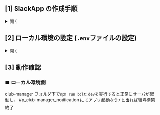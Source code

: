 ## [1] SlackApp の作成手順

<details>
  <summary>開く</summary>

### ■ アプリの作成

[Slack API: Applications](https://api.slack.com/apps)にアクセス

Create New App ボタンから以下のように入力し Create App ボタンを押してアプリを作成する。(App Name は誰のアプリなのか分かりやすくする)

<img width="840" alt="スクリーンショット 2021-03-29 13 43 55" src="https://user-images.githubusercontent.com/39585292/112788053-fa126080-9094-11eb-8f18-f7900410844e.png">

### ■ OAuth & Permissions の設定

左サイドバーの Features / OAuth & Permissions にアクセス

OAuth & Permissions / Scopes / Bot Token Scopes / Add an OAuth Scope より、以下全ての Scope を入力し追加する

- 無条件で必要
  - `channels:history`
  - `groups:history`
  - `im:history`
  - `mpim:history`
- conversations.invite() に必要
  - `channels:manage`
  - `groups:write`
  - `im:write`
  - `mpim:write`
- app.shortcut() に必要
  - `commands`
- chat.postMessage() に必要
  - `chat:write`
  - `chat:write.customize`
- users.info() に必要
  - `users:read`
  - `users:read.email`
  - `users.profile:read`

Scopeを追加していくと↓のようになる

<img width="840" alt="スクリーンショット 2021-03-29 13 54 43" src="https://user-images.githubusercontent.com/39585292/112788663-56c24b00-9096-11eb-8aac-59d116b1938a.png">

### ■ Socket Mode の設定

左サイドバーの Settings / Socket Mode にアクセス

Socket Mode / Connect using Socket Mode / Enable Socket Mode をクリック

Token Name は適当に入力し Generate を押す

![スクリーンショット 2021-03-29 14 09 29](https://user-images.githubusercontent.com/39585292/112789605-6a6eb100-9098-11eb-9f02-1659a13757b0.png)

### ■ Event Subscriptions の設定

左サイドバーの Features / Event Subscriptions にアクセス

Event Subscriptions / Enable Events の右にあるトグルボタンを押して On にする。

![スクリーンショット 2021-03-29 14 21 31](https://user-images.githubusercontent.com/39585292/112790327-1238ae80-909a-11eb-9d92-869143731f7a.png)

Event Subscriptions / Subscribe to bot events / Add Bot User Event より、以下全ての Event を追加する

- `message.channels`
- `message.groups`
- `message.im`
- `message.mpim`

### ■ Interactivity & Shortcuts の設定

左サイドバーの Features / Interactivity & Shortcuts にアクセス

Interactivity & Shortcuts / Shortcuts / Create New Shotrcut より、以下の手順で創部用と入部用の2つの Shortcut を追加する

#### ■ [1] Globalを選択 (共通)

![スクリーンショット 2021-03-29 14 26 35](https://user-images.githubusercontent.com/39585292/112790724-f4b81480-909a-11eb-939d-ecd2f3d3c705.png)

#### ■ [2.1] "部活を作る" ショートカット

Name に`部活を作る`、 Short Description に`創部`、 Callback ID に`open_new_club_modal`を入力し Create を押す

![スクリーンショット 2021-03-29 14 31 56](https://user-images.githubusercontent.com/39585292/112791004-8aec3a80-909b-11eb-8efb-e26c1b981a74.png)

#### ■ [2.2] "部活に入る" ショートカット

Name に`部活に入る`、 Short Description に`入部`、 Callback ID に`open_join_club_modal`を入力し Create を押す

以下のようになれば Save Changes を押す

![スクリーンショット 2021-03-29 14 36 02](https://user-images.githubusercontent.com/39585292/112791252-1960bc00-909c-11eb-90b7-bdef30afcb94.png)

### ■ アプリのインストール

左サイドバーの Settings / Install App にアクセス

Install App to Your Team / Install to Workspace をクリック

権限リクエストの承認画面が出てくるので許可するをクリック

![スクリーンショット 2021-03-29 14 38 52](https://user-images.githubusercontent.com/39585292/112791419-7eb4ad00-909c-11eb-8034-50586dd5ce3b.png)

これで SlackApp 用サイト上での設定は完了

</details>

## [2] ローカル環境の設定 (`.env`ファイルの設定)

<details>
  <summary>開く</summary>

### ■ .env の作成

`cp .env.example .env`で.env をコピーし、その中にある各値を以下の手順で取得 & 貼り付けしていく。

### ■ SLACK_APP_TOKEN

左サイドバーの Settings / Basic Information にアクセス

Basic Information / App-Level Tokens / [先程作ったトークン] をクリック

![スクリーンショット 2021-03-29 14 59 05](https://user-images.githubusercontent.com/39585292/112792949-5bd7c800-909f-11eb-8c18-fd0bd4d78cd3.png)

`xapp-`から始まる Token を .env ファイルの`SLACK_APP_TOKEN=`の右辺に貼り付ける

![スクリーンショット 2021-03-29 14 59 46](https://user-images.githubusercontent.com/39585292/112793028-8295fe80-909f-11eb-8616-98e2631f5763.png)

### ■ SLACK_BOT_TOKEN

左サイドバーの Features / OAuth & Permissions にアクセス

OAuth & Permissions / OAuth Tokens & Redirect URLs / OAuth Tokens for Your Team / Bot User OAuth Token にある、
`xoxb-`から始まる Token を .env ファイルの`SLACK_BOT_TOKEN=`の右辺に貼り付ける

![スクリーンショット 2021-03-29 15 05 43](https://user-images.githubusercontent.com/39585292/112793492-5cbd2980-90a0-11eb-86c3-8d5211abf244.png)


### ■ SLACK_SIGNING_SECRET

左サイドバーの Settings / Basic Information にアクセス

Basic Information / App Credentials / Signing Secret / Show より、Signing Secret をコピー

![スクリーンショット 2021-03-29 14 44 39](https://user-images.githubusercontent.com/39585292/112791965-8163d200-909d-11eb-8c4e-0b685ac6c1c1.png)

この Secret を .env ファイルの`SLACK_SIGNING_SECRET=`の右辺に貼り付ける

### ■ BOLT_DEBUG_USER_ID

Slack アプリのウィンドウ右上にある自分のアイコンをクリック

![スクリーンショット 2021-03-29 15 10 45](https://user-images.githubusercontent.com/39585292/112793938-16b49580-90a1-11eb-9fd9-c0a8d1158a63.png)

プロフィールを表示するをクリック

![スクリーンショット 2021-03-29 15 10 49](https://user-images.githubusercontent.com/39585292/112794008-30ee7380-90a1-11eb-9f2e-44650874fc64.png)

その他ボタンから、メンバーID をコピーをクリック

![スクリーンショット 2021-03-29 15 10 56](https://user-images.githubusercontent.com/39585292/112794069-46639d80-90a1-11eb-8ee4-6eeccc1628ec.png)

この ID を .env ファイルの`BOLT_DEBUG_USER_ID=`の右辺に貼り付ける

### ■ SLACK_APPROVAL_CHANNEL_ID

Slack アプリの左サイドバーにある #p_club-manager_承認専用 チャンネルを右クリックし、リンクをコピーをクリック

![スクリーンショット 2021-03-29 15 17 10](https://user-images.githubusercontent.com/39585292/112797713-c17b8280-90a6-11eb-8b86-df831e7d7bcc.png)

コピーしたURLの末尾のチャンネルID(https://~~~.slack.com/archives/[チャンネルID])を、
.env ファイルの`SLACK_APPROVAL_CHANNEL_ID=`の右辺に貼り付ける


### ■ SLACK_DEBUG_CHANNEL_ID

Slack アプリの左サイドバーにある #p_club-manager_notification チャンネルを右クリックし、リンクをコピーをクリック

コピーしたURLの末尾のチャンネルID(https://~~~.slack.com/archives/[チャンネルID])を、
.env ファイルの`SLACK_DEBUG_CHANNEL_ID=`の右辺に貼り付ける

### ■ GAS_ENDPOINT & scriptId

GoogleDrive / 共有ドライブ / club-manager / GAS 環境 / 個人環境 / [自分の名前] のスプレッドシートを開く

また、別タブ(ウィンドウ)で dev 環境の GAS のエディタ画面も開いておく

(自分の名前のスプレッドシートが無ければ、他の人または dev 環境のスプレッドシートを個人環境フォルダ内にコピーし、自分の名前に変更 & 部活動一覧シートの1行目以外全て削除)

<img width="1001" alt="スクリーンショット 2021-03-30 11 33 34" src="https://user-images.githubusercontent.com/39585292/112924912-f2fa5980-914b-11eb-9d74-1398423e35ac.png">

<img width="988" alt="スクリーンショット 2021-03-30 11 38 58" src="https://user-images.githubusercontent.com/39585292/112925330-a82d1180-914c-11eb-82a3-61c29e7a5056.png">

ツール / スクリプトエディタ をクリックし GAS のエディタ画面を開く

<img width="988" alt="スクリーンショット 2021-03-30 11 39 03" src="https://user-images.githubusercontent.com/39585292/112925375-b8dd8780-914c-11eb-91f2-b41e0d0d9e78.png">

<img width="988" alt="スクリーンショット 2021-03-30 11 40 42" src="https://user-images.githubusercontent.com/39585292/112925399-c5fa7680-914c-11eb-8649-8e443df1e76b.png">

ファイル / プロジェクトのプロパティ を開く

<img width="988" alt="スクリーンショット 2021-03-30 11 43 23" src="https://user-images.githubusercontent.com/39585292/112925868-884a1d80-914d-11eb-8b72-5525528492b9.png">

プロジェクトのプロパティ / 情報 / スクリプトID の値を、.clasp.json ファイルの"scriptId"の value として貼り付ける

<img width="988" alt="スクリーンショット 2021-03-30 11 43 48" src="https://user-images.githubusercontent.com/39585292/112925821-71a3c680-914d-11eb-9a59-7f635e6c05ce.png">

プロジェクトのプロパティ / スクリプトのプロパティ から、dev 環境のそれと同じになるようにコピー&ペーストでプロパティと値を設定する

<img width="988" alt="スクリーンショット 2021-03-30 11 48 03" src="https://user-images.githubusercontent.com/39585292/112926109-ec6ce180-914d-11eb-8c01-2d449d7c0009.png">

公開 / ウェブアプリケーションとして導入… をクリック

<img width="988" alt="スクリーンショット 2021-03-30 11 52 33" src="https://user-images.githubusercontent.com/39585292/112926593-9ea4a900-914e-11eb-8acf-3fd84d722b12.png">

Project version を `New`, Execute the app as を `Me` に,

Who has access to the app を `Anyone, even anonymous` にして更新ボタンを押す

<img width="988" alt="スクリーンショット 2021-03-30 11 52 24" src="https://user-images.githubusercontent.com/39585292/112926608-a5332080-914e-11eb-8529-2fdff792cfbf.png">

切り替わったモーダルの Current web app URL をコピーし、.env ファイルの`GAS_ENDPOINT=`の右辺に貼り付ける

<img width="988" alt="スクリーンショット 2021-03-30 11 52 51" src="https://user-images.githubusercontent.com/39585292/112926612-a6fce400-914e-11eb-98f4-c99813df42ab.png">

### ■ SlackApp をチャンネルに追加

各チャンネル(#p_club-manager_notification, #テスト専用部活動チャンネル, #p_club-manager_承認専用)にて"/invite"と打ち、このチャンネルにアプリを追加するボタンを押す

![スクリーンショット 2021-03-29 16 56 23](https://user-images.githubusercontent.com/39585292/112804834-d3155800-90af-11eb-9ef4-98ad7ffa8c0f.png)

出てきたモーダルの検索欄で先程作成したアプリ名を選び、追加する

![スクリーンショット 2021-03-29 17 01 41](https://user-images.githubusercontent.com/39585292/112805395-7fefd500-90b0-11eb-990f-0be366b3ae65.png)

</details>

## [3] 動作確認

### ■ ローカル環境側

club-manager フォルダ下で`npm run bolt:dev`を実行すると正常にサーバが起動し、
#p_club-manager_notification にてアプリ起動なう⚡️と出れば環境構築終了

<!-- TODO: Kibela系はβ版になってから書く -->
